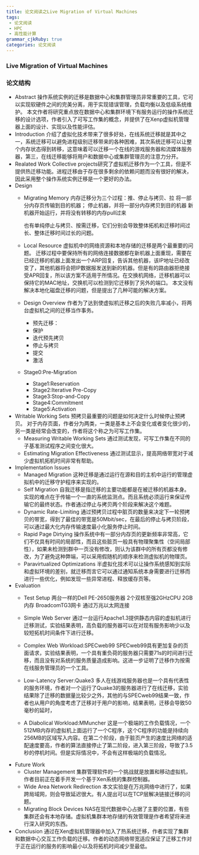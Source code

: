 ```yaml
---
title: 论文阅读之Live Migration of Virtual Machines
tags:
 - 论文阅读
 - HPC
 - 高性能计算
grammar_cjkRuby: true
categories: 论文阅读
---
```


### Live Migration of Virtual Machines

### 论文结构
* Abstract
  操作系统实例的迁移是数据中心和集群管理员非常重要的工具，它可以实现软硬件之间的完美分离，用于实现错误管理，负载均衡以及低级系统维护。
  本文作者将研究重点放在数据中心和集群环境下有服务运行的操作系统迁移的设计选项，作者引入了可写工作集的概念，并提供了在Xenp虚拟机管理器上面的设计、实现以及性能评估。
* Introduction
  介绍了虚拟化技术带来了很多好处，在线系统迁移就是其中之一，系统迁移可以避免进程级别迁移带来的各种困难，其次系统迁移可以让整个内存状态得到转移，这意味着可以迁移一个在线的游戏服务器和流媒体服务器，第三，在线迁移能够将用户和数据中心或集群管理员的注意力分开。
  <!-- more -->
* Realated Work
  Collective projects研究了虚拟机迁移作为一个工具，但是不提供热迁移功能。进程迁移由于存在很多剩余的依赖问题而没有很好的解决，因此采用整个操作系统实例迁移是一个更好的办法。
* Design
    * Migrating Memory
      内存迁移分为三个过程：推、停止与拷贝、拉
      将一部分内存页传输到目的机器；
      停止机器，并将一部分内存拷贝到目的机器
      新机器开始运行，并将没有转移的内存pull过来
      
      也有单纯停止与拷贝、按需迁移，它们分别会导致整体拓机和迁移时间过长、整体迁移时间过长的问题。
    * Local Resource
        虚拟机中的网络资源和本地存储的迁移是两个最重要的问题。
        迁移过程中要保持所有的网络连接数据都在新机器上面重现，需要在已经迁移的机器上面发出一个ARP回复，告诉其他机器，该IP地址已经改变了，其他机器将会把IP数据报发送到新的机器。但是有的路由器拒绝接受APR回复，所以该方案不适用于所情况。在交换机网络，迁移机器可以保持它的MAC地址，交换机可以检测到它迁移到了另外的端口。
        本文没有解决本地化磁盘迁移的问题，但是提出了几种可能的解决方案。
    * Design Overview
        作者为了达到使虚拟机迁移之后的失败几率减小，将两台虚拟机之间的迁移当作事务。
        * 预先迁移：
        * 保护
        * 迭代预先拷贝
        * 停止与拷贝
        * 提交
        * 激活

    * Stage0:Pre-Migration
         * Stage1:Reservation
         * Stage2:Iterative Pre-Copy
         * Stage3:Stop-and-Copy
         * Stage4:Commitment
         * Stage5:Activation
* Writable Working Sets
    预拷贝最重要的问题是如何决定什么时候停止预拷贝。
    对于内存页面，作者分为两类，一类是基本上不会变化或者变化很少的，另一类是经常会改变的，作者将这个称之为可写工作集。
    * Measuring Writable Working Sets
        通过测试发现，可写工作集在不同的子基准测试程序之间变化很大。
    * Estimating Migration Effectiveness
        通过测试显示，提高网络带宽对于减少虚拟机拓机时间非常有帮助。
* Implementation Issues
    * Managed Migration
        这种迁移是通过运行在源和目的主机中运行的管理虚拟机中的迁移守护程序来实现的。
    * Self Migration
        自我迁移是指迁移的主要功能都是在被迁移的机器本身。实现的难点在于传输一个一直的系统监测点。而且系统必须运行来保证传输它的最终状态。作者通过停止与拷贝两个阶段来解决这个难题。
    * Dynamic Rate-Limiting
        通过预拷贝过程中脏页的数量来决定下一轮预拷贝的带宽，得到了最佳的带宽是50Mbit/sec，在最后的停止与拷贝阶段，可以通过最大化内存传输速度最小化服务停止时间。
    * Rapid Page Dirtying
        操作系统中有一部分内存页的更新频率非常高，它们不仅具有时间的局部性，而且这些脏页一般具有物理聚集性（空间局部性），如果未检测到群中一页没有修改，则认为该群中的所有页都没有修改，为了避免这种弊端，可以采用假随机的顺序来检测虚拟机的物理页。
    * Paravirtualized Optimizations
        半虚拟化技术可以让操作系统感知到实际和虚拟环境的差别，就迁移而言它可以通过通知系统本身需要进行迁移而进行一些优化，例如发现一些异常进程、释放缓存页等。
* Evaluation
    * Test Setup
        两台一样的Dell PE-2650服务器 2个双核至强2GHzCPU 2GB内存 BroadcomTG3网卡
        通过万兆以太网连接
        
    * Simple Web Server
        通过一台运行Apache1.3提供静态内容的虚拟机进行迁移测试，实验结果表明，高负载的服务器可以在对现有服务影响少以及较短拓机时间条件下进行迁移。
    * Complex Web Workload:SPECweb99
        SPECweb99具有更加复杂的页面请求，实验结果表明，一个具有重负荷的服务器只需要71s的时间进行迁移，而且没有对系统的服务质量造成影响。这进一步证明了迁移作为按需在线服务管理员的一个工具。
    * Low-Latency Server:Quake3
        多人在线游戏服务器也是一个具有代表性的服务环境，作者对一个运行了Quake3的服务器进行了在线迁移，实验结果除了迁移的数据量比较少之外，其他的与SPECweb99结果一致，作者也从用户的角度考虑了迁移对于用户的影响，结果表明，迁移会导致50毫秒的延时，
    * A Diabolical Workload:MMuncher
        这是一个极端的工作负载情况，一个512MB内存的虚拟机上面运行了一个C程序，这个C程序的功能是持续向256MB的区域写入内容。在第二个阶段，由于脏页产生的速度比网络的适配速度要高，作者的算法直接停止了第二阶段，进入第三阶段，导致了3.5秒的停机时间。但是实际情况中，不会有这样极端的负载情况。
* Future Work
    * Cluster Management
        集群管理软件的一个挑战就是放置和移动虚拟机，作者目前正在着手开发一个基于Xen系统的集群控制器。
    * Wide Area Network Redirection
        本文实验是在万兆网络中进行了，如果跨局域网，则会导致延迟很大。有人提出可以在TCP层解决链接迁移的问题。
    * Migrating Block Devices
        NAS在现代数据中心占据了主要的位置，有些集群还会有本地存储。虚拟机集群本地存储的有效管理是作者希望将来进行深入研究的东西。
* Conclusion
    通过在Xen虚拟机管理器中加入了热系统迁移，作者实现了集群和数据中心交互工作负载的迁移。作者的动态网络带宽适应保证了迁移工作对于正在运行的服务的影响最小以及将拓机时间减少至最低。

